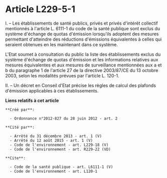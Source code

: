 # Article L229-5-1

I. – Les établissements de santé publics, privés et privés d'intérêt collectif mentionnés à l'article L. 6111-1 du code de la
santé publique sont exclus du système d'échange de quotas d'émission lorsqu'ils adoptent des mesures permettant d'atteindre
des réductions d'émissions équivalentes à celles qui seraient obtenues en les maintenant dans ce système.

L'Etat soumet à consultation du public la liste des établissements exclus du système d'échange de quotas d'émission et les
informations relatives aux mesures équivalentes et aux mesures de surveillance mentionnées aux a et b du paragraphe 1 de
l'article 27 de la directive 2003/87/CE du 13 octobre 2003, selon les modalités prévues par l'article L. 120-1.

II. – Un décret en Conseil d'Etat précise les règles de calcul des plafonds d'émission applicables à ces établissements.

**Liens relatifs à cet article**

	**Créé par**:

	  - Ordonnance n°2012-827 du 28 juin 2012 - art. 2

	**Cité par**:

	  - Arrêté du 31 décembre 2013 - art. 1 (V)
	  - Arrêté du 12 août 2015 - art. 1 (V)
	  - Code de l'environnement - art. L229-18 (V)
	  - Code de l'environnement - art. R229-22 (VD)

	**Cite**:

	  - Code de la santé publique - art. L6111-1 (V)
	  - Code de l'environnement - art. L120-1

